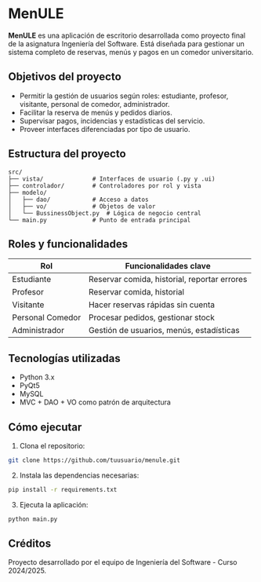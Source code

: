 # MenULE

**MenULE** es una aplicación de escritorio desarrollada como proyecto final de la asignatura Ingeniería del Software. Está diseñada para gestionar un sistema completo de reservas, menús y pagos en un comedor universitario.

## Objetivos del proyecto
- Permitir la gestión de usuarios según roles: estudiante, profesor, visitante, personal de comedor, administrador.
- Facilitar la reserva de menús y pedidos diarios.
- Supervisar pagos, incidencias y estadísticas del servicio.
- Proveer interfaces diferenciadas por tipo de usuario.

## Estructura del proyecto
```
src/
├── vista/              # Interfaces de usuario (.py y .ui)
├── controlador/        # Controladores por rol y vista
├── modelo/
│   ├── dao/            # Acceso a datos
│   ├── vo/             # Objetos de valor
│   └── BussinessObject.py  # Lógica de negocio central
└── main.py             # Punto de entrada principal
```

## Roles y funcionalidades
| Rol               | Funcionalidades clave                          |
|------------------|-----------------------------------------------|
| Estudiante        | Reservar comida, historial, reportar errores |
| Profesor          | Reservar comida, historial                   |
| Visitante         | Hacer reservas rápidas sin cuenta           |
| Personal Comedor  | Procesar pedidos, gestionar stock           |
| Administrador     | Gestión de usuarios, menús, estadísticas    |

## Tecnologías utilizadas
- Python 3.x
- PyQt5
- MySQL
- MVC + DAO + VO como patrón de arquitectura

## Cómo ejecutar
1. Clona el repositorio:
```bash
git clone https://github.com/tuusuario/menule.git
```
2. Instala las dependencias necesarias:
```bash
pip install -r requirements.txt
```
3. Ejecuta la aplicación:
```bash
python main.py
```

## Créditos
Proyecto desarrollado por el equipo de Ingeniería del Software - Curso 2024/2025.